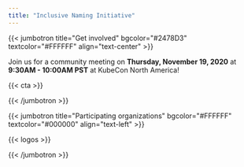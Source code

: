 ```yaml
---
title: "Inclusive Naming Initiative"
---
```


{{< jumbotron title="Get involved" bgcolor="#2478D3" textcolor="#FFFFFF" align="text-center" >}}

Join us for a community meeting on <b>Thursday, November 19, 2020</b> at <b>9:30AM - 10:00AM PST</b>
at KubeCon North America!

{{< cta >}}

{{< /jumbotron >}}

{{< jumbotron title="Participating organizations" bgcolor="#FFFFFF" textcolor="#000000" align="text-left" >}}

{{< logos >}}

{{< /jumbotron >}}
